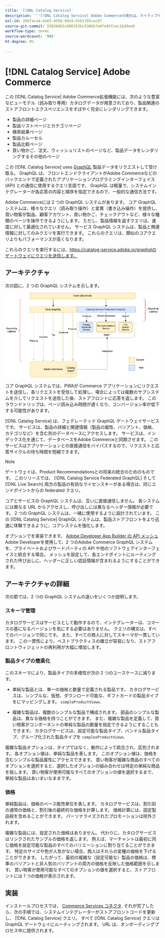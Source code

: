 ```yaml
---
title: '[!DNL Catalog Service]'
description: '''[!DNL Catalog Service] Adobe Commerceの場合は、ネイティブのAdobe Commerce GraphQL クエリよりも、製品表示ページと製品リストページのコンテンツをよりすばやく取得できます。'
exl-id: 266faca4-6a65-4590-99a9-65b1705cac87
source-git-commit: 55036065c686553bc530bb7a4fe46fcec1bd9ee8
workflow-type: tm+mt
source-wordcount: '905'
ht-degree: 0%

---
```


# [!DNL Catalog Service] Adobe Commerce

この [!DNL Catalog Service] Adobe Commerce拡張機能には、次のような豊富なビューモデル（読み取り専用）カタログデータが用意されており、製品関連のストアフロントエクスペリエンスをすばやく完全にレンダリングできます。

* 製品の詳細ページ
* 製品リストページとカテゴリページ
* 検索結果ページ
* 製品カルーセル
* 製品比較ページ
* 買い物かご、注文、ウィッシュリストのページなど、製品データをレンダリングするその他のページ

この [!DNL Catalog Service] uses [GraphQL](https://graphql.org/) 製品データをリクエストして受け取る。 GraphQL は、フロントエンドクライアントがAdobe Commerceなどのバックエンドで定義されたアプリケーションプログラミングインターフェイス (API) との通信に使用するクエリ言語です。 GraphQL は軽量で、システムインテグレーターが各応答の内容と順序を指定できるので、一般的な通信方法です。

Adobe Commerceには 2 つの GraphQL システムがあります。 コア GraphQL システムは、様々なクエリ（読み取り操作）と変異（書き込み操作）を提供し、買い物客が製品、顧客アカウント、買い物かご、チェックアウトなど、様々な種類のページを操作できるようにします。 ただし、製品情報を返すクエリは、速度に対して最適化されていません。 サービス GraphQL システムは、製品と関連情報に対してのみクエリを実行できます。 これらのクエリは、類似のコアクエリよりもパフォーマンスが高くなります。

これらのクエリを実行するには、https://catalog-service.adobe.io/graphqlのゲートウェイにクエリを送信します。

## アーキテクチャ

次の図に、2 つの GraphQL システムを示します。

![カタログのアーキテクチャ図](assets/catalog-service-architecture.png)

コア GraphQL システムでは、PWAが Commerce アプリケーションにリクエストを送信し、各リクエストを受信して処理し、場合によっては複数のサブシステムを介してリクエストを送信した後、ストアフロントに応答を返します。 このラウンドトリップは、ページ読み込み時間が遅くなり、コンバージョン率が低下する可能性があります。

[!DNL Catalog Service] は、フェデレーテッド GraphQL ゲートウェイサービスです。 サービスは、製品の詳細と関連情報（製品の属性、バリアント、価格、カテゴリなど）を含む別のデータベースにアクセスします。 サービスは、インデックス化を通じて、データベースをAdobe Commerceと同期させます。
このサービスはアプリケーションとの直接通信をバイパスするので、リクエストと応答サイクルの待ち時間を短縮できます。

>[!NOTE]
>
>ゲートウェイは、Product Recommendationsとの将来の統合のためのものです。 このリリースでは、 [!DNL Catalog Service Federated GraphQL] そして [!DNL Live Search] 両方の製品の有効なライセンスキーがある場合は、同じエンドポイントからの federated クエリ。

コアとサービスの GraphQL システムは、互いに直接通信しません。 各システムには異なる URL からアクセスし、呼び出しには異なるヘッダー情報が必要です。 2 つの GraphQL システムは、一緒に使用するように設計されています。 この [!DNL Catalog Service] GraphQL システムは、製品ストアフロントをより迅速に体験できるように、コアシステムを強化します。

オプションでを実装できます。 [Adobe Developer App Builder の API メッシュ](https://developer.adobe.com/graphql-mesh-gateway/) Adobe Developerを使用して、2 つのAdobe Commerce GraphQL システムを、プライベートおよびサードパーティの API や他のソフトウェアインターフェイスと統合する場合。 メッシュを設定して、各エンドポイントにルーティングされた呼び出しに、ヘッダーに正しい認証情報が含まれるようにすることができます。

## アーキテクチャの詳細

次の節では、2 つの GraphQL システムの違いをいくつか説明します。

### スキーマ管理

カタログサービスはサービスとして動作するので、インテグレーターは、コマースの基になるバージョンを気にする必要はありません。 クエリの構文は、すべてのバージョンで同じです。 また、すべての商人に対してスキーマが一貫しています。 この一貫性により、ベストプラクティスの確立が容易になり、ストアフロントウィジェットの再利用が大幅に増加します。

### 製品タイプの簡素化

このスキーマにより、製品タイプの多様性が次の 2 つのユースケースに減ります。

* 単純な製品とは、単一の価格と数量で定義される製品です。 カタログサービスは、シンプルな、仮想、ダウンロード可能な、ギフトカードの製品タイプをにマッピングします。 `simpleProductViews`.

* 複雑な製品は、複数のシンプルな製品で構成されます。 部品のシンプルな製品は、異なる価格を持つことができます。 また、複雑な製品を定義して、買い物客がコンポーネントの単純な製品の数量を指定できるようにすることもできます。 カタログサービスは、設定可能な製品タイプ、バンドル製品タイプ、グループ化された製品タイプを `complexProductViews`.

複雑な製品オプションは、タイプではなく、動作によって統合され、区別されます。 各オプション値は、単純な製品を表します。 このオプション値は、価格を含むシンプルな製品属性にアクセスできます。 買い物客が複雑な商品のすべてのオプションを選択すると、選択したオプションの組み合わせは特定の単純な商品を指します。 買い物客が使用可能なすべてのオプションの値を選択するまで、単純な製品はあいまいなままです。

### 価格

単純製品は、価格のベース販売単位を表します。 カタログサービスは、割引前の通常の価格と、割引後の最終的な価格を計算します。 価格計算には、固定製品税を含めることができます。 パーソナライズされたプロモーションは除外されます。

複雑な製品には、設定された価格はありません。 代わりに、カタログサービスはリンクされたサンプルの価格を返します。 例えば、マーチャントは最初に同じ価格を設定可能な製品のすべてのバリエーションに割り当てることができます。 特定のサイズや色が人気がない場合、商人はそれらの変種の価格を下げることができます。 したがって、最初の複雑な（設定可能な）製品の価格は、標準のバリアントと非人気のバリアントの両方の価格を反映した価格範囲を示します。 買い物客が使用可能なすべてのオプションの値を選択すると、ストアフロントには 1 つの価格が表示されます。

## 実装

インストールプロセスでは、 [Commerce Services コネクタ](../landing/saas.md). それが完了したら、次の手順では、システムインテグレーターがストアフロントコードを更新し、 [!DNL Catalog Service] クエリ。 すべて [!DNL Catalog Service] クエリは GraphQL ゲートウェイにルーティングされます。 URL は、オンボーディングプロセス中に提供されます。
